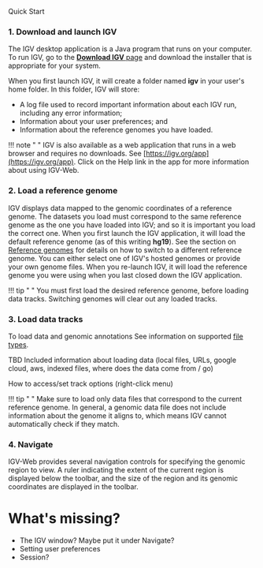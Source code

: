 
<!---
The page title should not go in the menu
-->
<p class="page-title">Quick Start </p>


### 1. Download and launch IGV

The IGV desktop application is a Java program that runs on your computer. To run IGV, go to the [**Download IGV** page](../downloadPage.md) and download the installer that is appropriate for your system. 

When you first launch IGV, it will create a folder named **igv** in your user's home folder. In this folder, IGV will store:

* A log file used to record important information about each IGV run, including any error information;
* Information about your user preferences; and
* Information about the reference genomes you have loaded.

!!! note " " 
    IGV is also available as a web application that runs in a web browser and requires no downloads. See [https://igv.org/app](https://igv.org/app). Click on the Help link in the app for more information about using IGV-Web. 

### 2. Load a reference genome
IGV displays data mapped to the genomic coordinates of a reference genome. The datasets you load must correspond to the same reference genome as the one you have loaded into IGV; and so it is important you load the correct one. When you first launch the IGV application, it will load the default reference genome (as of this writing **hg19**). See the section on [Reference genomes](reference_genome.md) for details on how to switch to a different reference genome. You can either select one of IGV's hosted genomes or provide your own genome files. When you re-launch IGV, it will load the reference genome you were using when you last closed down the IGV application.

!!! tip " "
    You must first load the desired reference genome, before loading data tracks. Switching genomes will clear out any loaded tracks.

### 3. Load data tracks

To load data and genomic annotations
See information on supported [file types](./fileFormats.html). 

TBD Included information about loading data (local files, URLs, google cloud, aws, indexed files, where does the data come from / go)

How to access/set track options (right-click menu)

!!! tip " " 
    Make sure to load only data files that correspond to the current reference genome. In general, a genomic data file does not include information about the genome it aligns to, which means IGV cannot automatically check if they match.

### 4. Navigate

IGV-Web provides several navigation controls for specifying the genomic region to view. A ruler indicating the extent of the current region is displayed below the toolbar, and the size of the region and its genomic coordinates are displayed in the toolbar.


# What's missing?

* The IGV window? Maybe put it under Navigate?
*  Setting user preferences 
*  Session?
